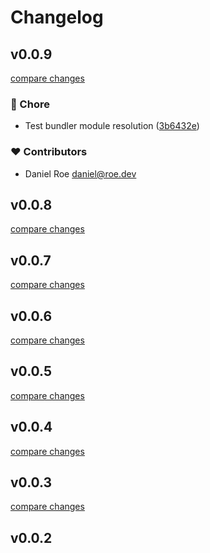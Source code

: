 # Changelog


## v0.0.9

[compare changes](https://github.com/sot1986/nuxt-laravel-precognition/compare/v0.0.8...v0.0.9)

### 🏡 Chore

- Test bundler module resolution ([3b6432e](https://github.com/sot1986/nuxt-laravel-precognition/commit/3b6432e))

### ❤️ Contributors

- Daniel Roe <daniel@roe.dev>

## v0.0.8

[compare changes](https://github.com/sot1986/nuxt-laravel-precognition/compare/v0.0.7...v0.0.8)

## v0.0.7

[compare changes](https://github.com/sot1986/nuxt-laravel-precognition/compare/v0.0.6...v0.0.7)

## v0.0.6

[compare changes](https://github.com/sot1986/nuxt-laravel-precognition/compare/v0.0.5...v0.0.6)

## v0.0.5

[compare changes](https://github.com/sot1986/nuxt-laravel-precognition/compare/v0.0.4...v0.0.5)

## v0.0.4

[compare changes](https://github.com/sot1986/nuxt-laravel-precognition/compare/v0.0.3...v0.0.4)

## v0.0.3

[compare changes](https://github.com/sot1986/nuxt-laravel-precognition/compare/v0.0.2...v0.0.3)

## v0.0.2

